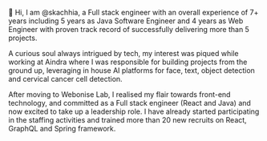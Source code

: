 <!-- ### Hi there 👋 -->

👋 Hi, I am @skachhia, a Full stack engineer with an overall experience of 7+ years including 5 years as Java Software Engineer and 4 years as Web Engineer with proven track record of successfully delivering more than 5 projects.

A curious soul always intrigued by tech, my interest was piqued while working at Aindra where I was responsible for building projects from the ground up, leveraging in house AI platforms for face, text, object detection and cervical cancer cell detection.

After moving to Webonise Lab, I realised my flair towards front-end technology, and committed as a Full stack engineer (React and Java) and now excited to take up a leadership role. I have already started participating in the staffing activities and trained more than 20 new recruits on React, GraphQL and Spring framework.

<!--
**skachhia/skachhia** is a ✨ _special_ ✨ repository because its `README.md` (this file) appears on your GitHub profile.

Here are some ideas to get you started:

- 🔭 I’m currently working on ...
- 🌱 I’m currently learning ...
- 👯 I’m looking to collaborate on ...
- 🤔 I’m looking for help with ...
- 💬 Ask me about ...
- 📫 How to reach me: ...
- 😄 Pronouns: ...
- ⚡ Fun fact: ...
-->
